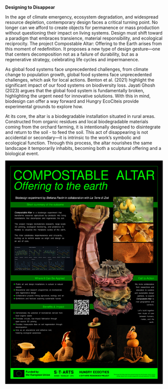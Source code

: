 
**Designing to Disappear**

In the age of climate emergency, ecosystem degradation, and widespread resource depletion, contemporary design faces a critical turning point. No longer can we afford to create objects for permanence or mass production without questioning their impact on living systems. Design must shift toward a paradigm that embraces transience, material responsibility, and ecological reciprocity. The project Compostable Altar: Offering to the Earth arises from this moment of redefinition. It proposes a new type of design gesture—one that centers decomposition not as a failure of durability, but as a regenerative strategy, celebrating life cycles and impermanence.

As global food systems face unprecedented challenges, from climate change to population growth, global food systems face unprecedented challenges, which ask for local actions. Benton et al. (2021) highlight the significant impact of our food systems on biodiversity loss. Jayati Ghosh (2023) argues that the global food system is fundamentally broken, highlighting the urgent need for innovative solutions. With this in mind, biodesign can offer a way forward and Hungry EcoCiteis provide experimental grounds to explore how.

At its core, the altar is a biodegradable installation situated in rural areas. Constructed from organic residues and local biodegradable materials coming from the orchard farming, it is intentionally designed to disintegrate and return to the soil - to feed the soil. This act of disappearing is not accidental or secondary—it is intrinsic to the work’s symbolic and ecological function. Through this process, the altar nourishes the same landscape it temporarily inhabits, becoming both a sculptural offering and a biological event.

![poster](../imagenes/Poster_CA_HEC_web.jpg)
